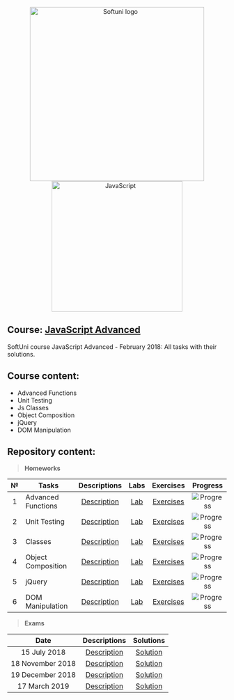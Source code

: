 <p align="center">
	<a href="https://softuni.bg/"><img src="https://www.jobs.bg/assets/logo/2017-09-01/b_6e048c01c340d967f2a6e540e9825d46.png" alt="Softuni logo" width="400" align="center"></a>
	<a href="https://www.javascript.com/"><img src="https://upload.wikimedia.org/wikipedia/commons/thumb/9/99/Unofficial_JavaScript_logo_2.svg/512px-Unofficial_JavaScript_logo_2.svg.png" alt="JavaScript" width="300" align="center"></a>
<p>

## Course: [JavaScript Advanced](https://softuni.bg/trainings/2248/js-advanced-february-2019)
SoftUni course JavaScript Advanced - February 2018: All tasks with their solutions.

## Course content:
- Advanced Functions
- Unit Testing
- Js Classes
- Object Composition
- jQuery
- DOM Manipulation

## Repository content:

> **Homeworks**

№   |Tasks							|Descriptions																							| Labs																										| Exercises																													|Progress																													
:--:|-------------------------------|:-----------------------------------------------------------------------------------------------------:|:---------------------------------------------------------------------------------------------------------:|:-------------------------------------------------------------------------------------------------------------------------:|:-------------:
1	|Advanced Functions				|[Description](https://github.com/dobroslav-atanasov/JavaScript-Advanced/tree/master/Resources)			|[Lab](https://github.com/dobroslav-atanasov/JavaScript-Advanced/tree/master/01.AdvancedFunctions-Lab)		|[Exercises](https://github.com/dobroslav-atanasov/JavaScript-Advanced/tree/master/02.AdvancedFunctions-Exercises)			|![Progress](http://progressed.io/bar/100?title=completed)
2	|Unit Testing					|[Description](https://github.com/dobroslav-atanasov/JavaScript-Advanced/tree/master/Resources)			|[Lab](https://github.com/dobroslav-atanasov/JavaScript-Advanced/tree/master/03.UnitTesting-Lab)			|[Exercises](https://github.com/dobroslav-atanasov/JavaScript-Advanced/tree/master/04.UnitTesting-Exercises)				|![Progress](http://progressed.io/bar/100?title=completed)
3	|Classes						|[Description](https://github.com/dobroslav-atanasov/JavaScript-Advanced/tree/master/Resources)			|[Lab](https://github.com/dobroslav-atanasov/JavaScript-Advanced/tree/master/05.Classes-Lab)				|[Exercises](https://github.com/dobroslav-atanasov/JavaScript-Advanced/tree/master/06.Classes-Exercises)					|![Progress](http://progressed.io/bar/100?title=completed)
4	|Object Composition				|[Description](https://github.com/dobroslav-atanasov/JavaScript-Advanced/tree/master/Resources)			|[Lab](https://github.com/dobroslav-atanasov/JavaScript-Advanced/tree/master/07.ObjectComposition-Lab)		|[Exercises](https://github.com/dobroslav-atanasov/JavaScript-Advanced/tree/master/08.ObjectComposition-Exercises)			|![Progress](http://progressed.io/bar/100?title=completed)
5	|jQuery							|[Description](https://github.com/dobroslav-atanasov/JavaScript-Advanced/tree/master/Resources)			|[Lab](https://github.com/dobroslav-atanasov/JavaScript-Advanced/tree/master/09.jQuery-Lab)					|[Exercises](https://github.com/dobroslav-atanasov/JavaScript-Advanced/tree/master/10.jQuery-Exercises)						|![Progress](http://progressed.io/bar/100?title=completed)
6	|DOM Manipulation				|[Description](https://github.com/dobroslav-atanasov/JavaScript-Advanced/tree/master/Resources)			|[Lab](https://github.com/dobroslav-atanasov/JavaScript-Advanced/tree/master/11.DOMManipulation-Lab)		|[Exercises](https://github.com/dobroslav-atanasov/JavaScript-Advanced/tree/master/12.DOMManipulation-Exercises)			|![Progress](http://progressed.io/bar/100?title=completed)

> **Exams**

|Date				|Descriptions																											|Solutions
|:-----------------:|:---------------------------------------------------------------------------------------------------------------------:|:----------:
|15 July 2018		|[Description](https://github.com/dobroslav-atanasov/JavaScript-Advanced/tree/master/Resources/Exam-15.07.2018)			|[Solution](https://github.com/dobroslav-atanasov/JavaScript-Advanced/tree/master/Exam-15.07.2018)
|18 November 2018	|[Description](https://github.com/dobroslav-atanasov/JavaScript-Advanced/tree/master/Resources/Exam-18.11.2018)			|[Solution](https://github.com/dobroslav-atanasov/JavaScript-Advanced/tree/master/Exam-18.11.2018)
|19 December 2018	|[Description](https://github.com/dobroslav-atanasov/JavaScript-Advanced/tree/master/Resources/Exam-19.12.2018)			|[Solution](https://github.com/dobroslav-atanasov/JavaScript-Advanced/tree/master/Exam-19.12.2018)
|17 March 2019		|[Description](https://github.com/dobroslav-atanasov/JavaScript-Advanced/tree/master/Resources/Exam-17.03.2019)			|[Solution]()


